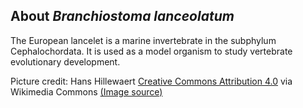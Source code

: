 About *Branchiostoma lanceolatum*
---------------------------------

The European lancelet is a marine invertebrate in the subphylum
Cephalochordata. It is used as a model organism to study vertebrate
evolutionary development.

Picture credit: 
Hans Hillewaert [Creative Commons Attribution 4.0](https://creativecommons.org/licenses/by-sa/4.0/deed.en) via Wikimedia Commons [(Image source)](https://commons.wikimedia.org/wiki/File:Branchiostoma_lanceolatum.jpg)

